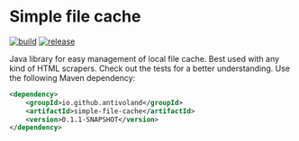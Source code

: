 # Simple file cache

[![build](https://github.com/antivoland/simple-file-storage/workflows/build/badge.svg)](https://github.com/antivoland/simple-file-storage/actions/workflows/build.yml)
[![release](https://github.com/antivoland/simple-file-storage/workflows/release/badge.svg)](https://github.com/antivoland/simple-file-storage/actions/workflows/release.yml)

Java library for easy management of local file cache. Best used with any kind of HTML scrapers. Check out the tests for a better understanding. Use the following Maven dependency:

```xml
<dependency>
    <groupId>io.github.antivoland</groupId>
    <artifactId>simple-file-cache</artifactId>
    <version>0.1.1-SNAPSHOT</version>
</dependency>
```